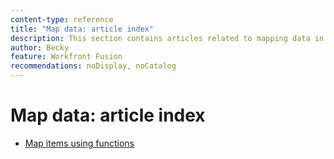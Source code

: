 ```yaml
---
content-type: reference
title: "Map data: article index"
description: This section contains articles related to mapping data in Workfront Fusion.
author: Becky
feature: Workfront Fusion
recommendations: noDisplay, noCatalog
---
```


# Map data: article index

* [Map items using functions](/help/workfront-fusion/create-scenarios/map-data/map-using-functions.md)
